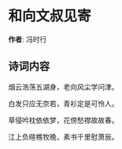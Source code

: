 # 和向文叔见寄

**作者**: 冯时行

## 诗词内容

烟云浩荡五湖身，老向风尘学问津。

白发只应无奈若，青衫定是可怜人。

草侵吟枕依依梦，花傍愁襟故故春。

江上负暄樵牧晚，素书千里慰萧辰。


